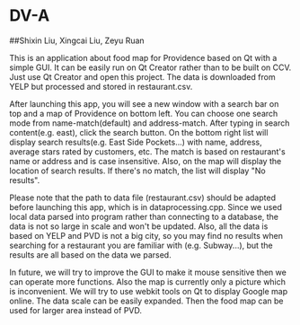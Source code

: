 # DV-A
##Shixin Liu, Xingcai Liu, Zeyu Ruan

This is an application about food map for Providence based on Qt with a simple GUI. It can be easily run on Qt Creator rather than to be built on CCV. Just use Qt Creator and open this project. The data is downloaded from YELP but processed and stored in restaurant.csv.

After launching this app, you will see a new window with a search bar on top and a map of Providence on bottom left. You can choose one search mode from name-match(default) and address-match. After typing in search content(e.g. east), click the search button. On the bottom right list will display search results(e.g. East Side Pockets...) with name, address, average stars rated by customers, etc. The match is based on restaurant's name or address and is case insensitive. Also, on the map will display the location of search results. If there's no match, the list will display "No results".

Please note that the path to data file (restaurant.csv) should be adapted before launching this app, which is in dataprocessing.cpp. Since we used local data parsed into program rather than connecting to a database, the data is not so large in scale and won't be updated. Also, all the data is based on YELP and PVD is not a big city, so you may find no results when searching for a restaurant you are familiar with (e.g. Subway...), but the results are all based on the data we parsed.

In future, we will try to improve the GUI to make it mouse sensitive then we can operate more functions. Also the map is currently only a picture which is inconvenient. We will try to use webkit tools on Qt to display Google map online. The data scale can be easily expanded. Then the food map can be used for larger area instead of PVD.


